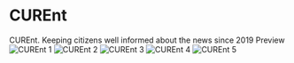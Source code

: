 # CUREnt
CUREnt. Keeping citizens well informed about the news since 2019
Preview
![CUREnt 1](https://user-images.githubusercontent.com/48307028/64397242-a06bc080-d02e-11e9-9c61-e115627ee118.JPG)
![CUREnt 2](https://user-images.githubusercontent.com/48307028/64397243-a06bc080-d02e-11e9-9aa0-e86a3b7fee57.JPG)
![CUREnt 3](https://user-images.githubusercontent.com/48307028/64397244-a06bc080-d02e-11e9-9ccb-520f313afb49.png)
![CUREnt 4](https://user-images.githubusercontent.com/48307028/64397245-a06bc080-d02e-11e9-962b-cc2e33712b4d.png)
![CUREnt 5](https://user-images.githubusercontent.com/48307028/64397246-a06bc080-d02e-11e9-94c8-3e0681364c4a.png)
